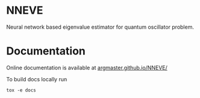 # NNEVE

Neural network based eigenvalue estimator for quantum oscillator problem.

# Documentation

Online documentation is available at [argmaster.github.io/NNEVE/](https://argmaster.github.io/NNEVE/)

To build docs locally run

```
tox -e docs
```
